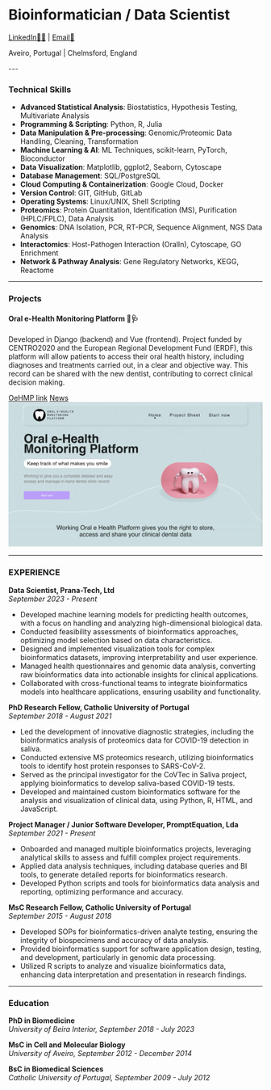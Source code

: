 # Bioinformatician / Data Scientist
[LinkedIn🕴🏼](https://www.linkedin.com/in/eduardojmesteves/) | [Email📧](mailto:eduardojmestves@gmail.com)
<p>Aveiro, Portugal | Chelmsford, England</p>
---

### Technical Skills
- **Advanced Statistical Analysis**: Biostatistics, Hypothesis Testing, Multivariate Analysis
- **Programming & Scripting**: Python, R, Julia
- **Data Manipulation & Pre-processing**: Genomic/Proteomic Data Handling, Cleaning, Transformation
- **Machine Learning & AI**: ML Techniques, scikit-learn, PyTorch, Bioconductor
- **Data Visualization**: Matplotlib, ggplot2, Seaborn, Cytoscape
- **Database Management**: SQL/PostgreSQL
- **Cloud Computing & Containerization**: Google Cloud, Docker
- **Version Control**: GIT, GitHub, GitLab
- **Operating Systems**: Linux/UNIX, Shell Scripting
- **Proteomics**: Protein Quantitation, Identification (MS), Purification (HPLC/FPLC), Data Analysis
- **Genomics**: DNA Isolation, PCR, RT-PCR, Sequence Alignment, NGS Data Analysis
- **Interactomics**: Host-Pathogen Interaction (OralIn), Cytoscape, GO Enrichment
- **Network & Pathway Analysis**: Gene Regulatory Networks, KEGG, Reactome

---

### **Projects**

#### Oral e-Health Monitoring Platform 🦷🩺
Developed in Django (backend) and Vue (frontend).
Project funded by CENTRO2020 and the European Regional Development Fund (ERDF), this platform will allow patients to access their oral health history, including diagnoses and treatments carried out, in a clear and objective way. This record can be shared with the new dentist, contributing to correct clinical decision making.

[OeHMP link](https://teethwallet.com/)
[News](https://fmd.viseu.ucp.pt/pt-pt/noticias/plataforma-oehmp-para-diagnostico-diferenciado-e-tratamentos-inovadores-9346)
![Home page](assets/img/oehmp.png)

---

### EXPERIENCE
**Data Scientist, Prana-Tech, Ltd**  
*September 2023 - Present*
- Developed machine learning models for predicting health outcomes, with a focus on handling and analyzing high-dimensional biological data.
- Conducted feasibility assessments of bioinformatics approaches, optimizing model selection based on data characteristics.
- Designed and implemented visualization tools for complex bioinformatics datasets, improving interpretability and user experience.
- Managed health questionnaires and genomic data analysis, converting raw bioinformatics data into actionable insights for clinical applications.
- Collaborated with cross-functional teams to integrate bioinformatics models into healthcare applications, ensuring usability and functionality.

**PhD Research Fellow, Catholic University of Portugal**  
*September 2018 - August 2021*

- Led the development of innovative diagnostic strategies, including the bioinformatics analysis of proteomics data for COVID-19 detection in saliva.
- Conducted extensive MS proteomics research, utilizing bioinformatics tools to identify host protein responses to SARS-CoV-2.
- Served as the principal investigator for the CoVTec in Saliva project, applying bioinformatics to develop saliva-based COVID-19 tests.
- Developed and maintained custom bioinformatics software for the analysis and visualization of clinical data, using Python, R, HTML, and JavaScript.

**Project Manager / Junior Software Developer, PromptEquation, Lda**  
*September 2021 - Present*

- Onboarded and managed multiple bioinformatics projects, leveraging analytical skills to assess and fulfill complex project requirements.
- Applied data analysis techniques, including database queries and BI tools, to generate detailed reports for bioinformatics research.
- Developed Python scripts and tools for bioinformatics data analysis and reporting, optimizing performance and accuracy.

**MsC Research Fellow, Catholic University of Portugal**  
*September 2015 - August 2018*

- Developed SOPs for bioinformatics-driven analyte testing, ensuring the integrity of biospecimens and accuracy of data analysis.
- Provided bioinformatics support for software application design, testing, and development, particularly in genomic data processing.
- Utilized R scripts to analyze and visualize bioinformatics data, enhancing data interpretation and presentation in research findings.

---

### **Education**

**PhD in Biomedicine**  
*University of Beira Interior, September 2018 - July 2023*

**MsC in Cell and Molecular Biology**  
*University of Aveiro, September 2012 - December 2014*

**BsC in Biomedical Sciences**  
*Catholic University of Portugal, September 2009 - July 2012*
